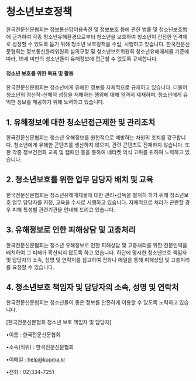 # 청소년보호정책
한국전문신문협회는 정보통신망이용촉진 및 정보보호 등에 관한 법률 및 청소년보호법에 근거하여 각종 청소년유해환경으로부터 청소년을 보호하여 청소년이 건전한 인격체로 성장할 수 있도록 돕기 위해 청소년 보호정책을 수립, 시행하고 있습니다. 한국전문신문협회는 정보통신윤리위원회 심의규정 및 청소년보호위원회 청소년유해매체물 기준에 따라, 19세 미만의 청소년들이 유해정보에 접근할 수 없도록 규제합니다.

#### 청소년 보호를 위한 목표 및 활동

한국전문신문협회는 청소년에게 유해한 정보를 자체적으로 규제하고 있습니다. 더불어 청소년의 정신적-신체적 성장을 저해하는 행위에 대해 엄격히 제재하며, 청소년에게 유익한 정보를 제공하기 위해 노력하고 있습니다.

## 1. 유해정보에 대한 청소년접근제한 및 관리조치

한국전문신문협회는 청소년 유해정보를 원천적으로 예방하는 차원의 조치를 강구합니다. 청소년에게 유해한 콘텐츠를 생산하지 않으며, 관련 콘텐츠도 전재하지 않습니다. 또한 각종 정보건전화 교육 및 캠페인 등을 통하여 네티켓 의식 고취를 위하여 노력하고 있습니다.

## 2. 청소년보호를 위한 업무 담당자 배치 및 교육

한국전문신문협회는 청소년유해매체물에 대한 관리•감독을 철저히 하기 위해 청소년보호 업무 담당자를 지정, 교육을 수시로 시행하고 있습니다. 자체적으로 처리가 곤란할 경우 피해 특성별 관련기관을 안내해 드리고 있습니다.

## 3. 유해정보로 인한 피해상담 및 고충처리

한국전문신문협회는 청소년 유해정보로 인한 피해상담 및 고충처리를 위한 전문인력을 배치하여 그 피해가 확산되지 않도록 하고 있습니다. 하단에 명시한 청소년보호 책임자 및 담당자의 소속, 성명 및 연락처를 참고하여 전화나 메일을 통해 피해상담 및 고충처리를 요청할 수 있습니다.

## 4. 청소년보호 책임자 및 담당자의 소속, 성명 및 연락처

한국전문신문협회는 청소년들이 좋은 정보를 안전하게 이용할 수 있도록 노력하고 있습니다.

[한국전문신문협회 청소년 보호 책임자 및 담당자]

•이름 : 한국전문신문협회

•소속(직위) : 한국전문신문협회

•이메일 : help@kopma.kr

•전화 : 02)334-7251